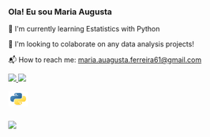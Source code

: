 ### Ola! Eu sou Maria Augusta 

</div>
🚀 I'm currently learning Estatistics with Python

🖖 I'm  looking to colaborate on any data analysis projects!

📬 How to reach me: maria.auagusta.ferreira61@gmail.com

 <div>
  <a href="https://github.com/mariaaugustaferreira">
  <img height="180em" src="https://github-readme-stats.vercel.app/api?username=mariaaugustaferreira&show_icons=true&theme=dracula&include_all_commits=true&count_private=true"/>
  <img height="180em" src="https://github-readme-stats.vercel.app/api/top-langs/?username=mariaaugustaferreira&layout=compact&langs_count=16&theme=dracula"/>
</div>
<div style="display: inline_block"><br>
 
  <img align="center" alt="Icon-Python" height="30" width="40" src="https://raw.githubusercontent.com/devicons/devicon/master/icons/python/python-original.svg">
  
</div>
  
  ##
 
<div> 

  <a href = "mailto:maria.augusta.ferreira61@gmail.com"><img src="https://img.shields.io/badge/-Gmail-%23333?style=for-the-badge&logo=gmail&logoColor=white" target="_blank"></a>
 
</div>
